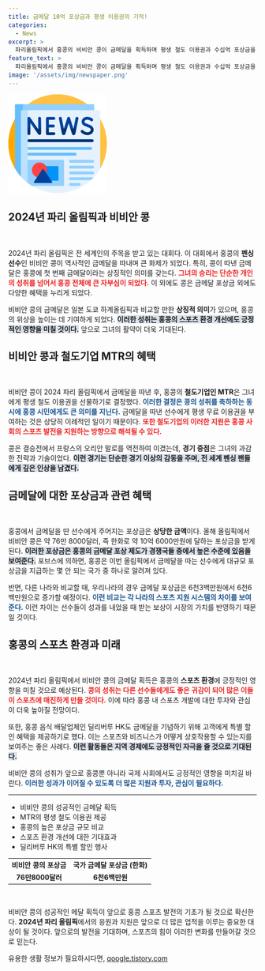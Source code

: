 ```yaml
---
title: 금메달 10억 포상금과 평생 이용권의 기적!
categories:
  - News
excerpt: >
  파리올림픽에서 홍콩의 비비안 콩이 금메달을 획득하며 평생 철도 이용권과 수십억 포상금을 손에 넣었습니다. 역전극의 주인공인 콩! 그녀의 특별한 혜택과 금메달의 의미를 확인해보세요!
feature_text: >
  파리올림픽에서 홍콩의 비비안 콩이 금메달을 획득하며 평생 철도 이용권과 수십억 포상금을 손에 넣었습니다. 역전극의 주인공인 콩! 그녀의 특별한 혜택과 금메달의 의미를 확인해보세요!
image: '/assets/img/newspaper.png'
---
```


<p><img src="/assets/img/newspaper.png" alt="kimp 속보" /></p>

<h2 data-ke-size="size26">2024년 파리 올림픽과 비비안 콩</h2>

<p data-ke-size="size16">&nbsp;</p>

<p>2024년 파리 올림픽은 전 세계인의 주목을 받고 있는 대회다. 이 대회에서 홍콩의 <b>펜싱 선수</b>인 비비안 콩이 역사적인 금메달을 따내며 큰 화제가 되었다. 특히, 콩이 따낸 금메달은 홍콩에 첫 번째 금메달이라는 상징적인 의미를 갖는다. <b><span style="color: #ee2323;">그녀의 승리는 단순한 개인의 성취를 넘어서 홍콩 전체에 큰 자부심이 되었다.</span></b> 이 외에도 콩은 금메달 포상금 외에도 다양한 혜택을 누리게 되었다. </p>

<p>비비안 콩의 금메달은 일본 도쿄 하계올림픽과 비교할 만한 <b>상징적 의미</b>가 있으며, 홍콩의 위상을 높이는 데 기여하게 되었다. <b><span style="background-color: #21538527;">이러한 성취는 홍콩의 스포츠 환경 개선에도 긍정적인 영향을 미칠 것이다.</span></b> 앞으로 그녀의 활약이 더욱 기대된다.</p>

<h2 data-ke-size="size26">비비안 콩과 철도기업 MTR의 혜택</h2>

<p data-ke-size="size16">&nbsp;</p>

<p>비비안 콩이 2024 파리 올림픽에서 금메달을 따낸 후, 홍콩의 <b>철도기업인 MTR</b>은 그녀에게 평생 철도 이용권을 선물하기로 결정했다. <b><span style="color: #1a5490;">이러한 결정은 콩의 성취를 축하하는 동시에 홍콩 시민에게도 큰 의미를 지닌다.</span></b> 금메달을 따낸 선수에게 평생 무료 이용권을 부여하는 것은 상당히 이례적인 일이기 때문이다. <b><span style="color: #ee2323;">또한 철도기업의 이러한 지원은 홍콩 사회의 스포츠 발전을 지원하는 방향으로 해석될 수 있다.</span></b></p>

<p>콩은 결승전에서 프랑스의 오리안 말로를 역전하여 이겼는데, <b>경기 중점</b>은 그녀의 과감한 전략과 기술이었다. <b><span style="background-color: #21538527;">이런 경기는 단순한 경기 이상의 감동을 주며, 전 세계 펜싱 팬들에게 깊은 인상을 남겼다.</span></b></p>

<h2 data-ke-size="size26">금메달에 대한 포상금과 관련 혜택</h2>

<p data-ke-size="size16">&nbsp;</p>

<p>홍콩에서 금메달을 딴 선수에게 주어지는 포상금은 <b>상당한 금액</b>이다. 올해 올림픽에서 비비안 콩은 약 76만 8000달러, 즉 한화로 약 10억 6000만원에 달하는 포상금을 받게 된다. <b><span style="background-color: #21538527;">이러한 포상금은 홍콩의 금메달 포상 제도가 경쟁국들 중에서 높은 수준에 있음을 보여준다.</span></b> 포브스에 의하면, 홍콩은 이번 올림픽에서 금메달을 따는 선수에게 대규모 포상금을 지급하는 몇 안 되는 국가 중 하나로 알려져 있다. </p>

<p>반면, 다른 나라와 비교할 때, 우리나라의 경우 금메달 포상금은 6천3백만원에서 6천6백만원으로 증가할 예정이다. <b><span style="color: #1a5490;">이런 비교는 각 나라의 스포츠 지원 시스템의 차이를 보여준다.</span></b> 이런 차이는 선수들이 성과를 내었을 때 받는 보상이 시장의 가치를 반영하기 때문일 것이다.</p>

<h2 data-ke-size="size26">홍콩의 스포츠 환경과 미래</h2>

<p data-ke-size="size16">&nbsp;</p>

<p>2024년 파리 올림픽에서 비비안 콩의 금메달 획득은 홍콩의 <b>스포츠 환경</b>에 긍정적인 영향을 미칠 것으로 예상된다. <b><span style="color: #ee2323;">콩의 성취는 다른 선수들에게도 좋은 귀감이 되어 많은 이들이 스포츠에 매진하게 만들 것이다.</span></b> 이에 따라 홍콩 내 스포츠 개발에 대한 투자와 관심이 더욱 높아질 전망이다. </p>

<p>또한, 홍콩 음식 배달업체인 딜리버루 HK도 금메달을 기념하기 위해 고객에게 특별 할인 혜택을 제공하기로 했다. 이는 스포츠와 비즈니스가 어떻게 상호작용할 수 있는지를 보여주는 좋은 사례다. <b><span style="background-color: #21538527;">이런 활동들은 지역 경제에도 긍정적인 자극을 줄 것으로 기대된다.</span></b></p>

<p>비비안 콩의 성취가 앞으로 홍콩뿐 아니라 국제 사회에서도 긍정적인 영향을 미치길 바란다. <b><span style="color: #1a5490;">이러한 성과가 이어질 수 있도록 더 많은 지원과 투자, 관심이 필요하다.</span></b></p>

<hr>

<ul>
<li>비비안 콩의 성공적인 금메달 획득</li>
<li>MTR의 평생 철도 이용권 제공</li>
<li>홍콩의 높은 포상금 규모 비교</li>
<li>스포츠 환경 개선에 대한 기대효과</li>
<li>딜리버루 HK의 특별 할인 행사</li>
</ul>

<table>
<tr>
<td style="text-align: center; height: 17px;"><b>비비안 콩의 포상금</b></td>
<td style="text-align: center; height: 17px;"><b>국가 금메달 포상금 (한화)</b></td>
</tr>
<tr>
<td style="text-align: center; height: 17px;"><b>76만8000달러</b></td>
<td style="text-align: center; height: 17px;"><b>6천6백만원</b></td>
</tr>
</table>

<p data-ke-size="size16">&nbsp;</p>

<p>비비안 콩의 성공적인 메달 획득이 앞으로 홍콩 스포츠 발전의 기초가 될 것으로 확신한다. <b>2024년 파리 올림픽</b>에서의 응원과 지원은 앞으로 더 많은 업적을 이루는 중요한 대상이 될 것이다. 앞으로의 발전을 기대하며, 스포츠의 힘이 이러한 변화를 만들어갈 것으로 믿는다.</p>
유용한 생활 정보가 필요하시다면, <a href="https://qoogle.tistory.com" rel="dofollow">qoogle.tistory.com</a>


